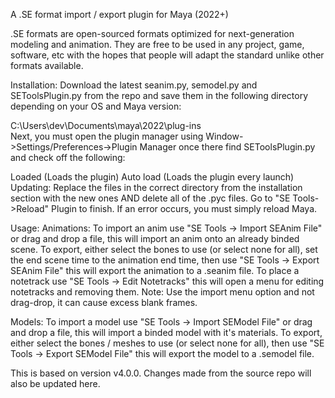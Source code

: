 A .SE format import / export plugin for Maya (2022+)

.SE formats are open-sourced formats optimized for next-generation modeling and animation. They are free to be used in any project, game, software, etc with the hopes that people will adapt the standard unlike other formats available.

Installation:
Download the latest seanim.py, semodel.py and SEToolsPlugin.py from the repo and save them in the following directory depending on your OS and Maya version:

C:\Users\dev\Documents\maya\2022\plug-ins\
Next, you must open the plugin manager using Window->Settings/Preferences->Plugin Manager once there find SEToolsPlugin.py and check off the following:

Loaded (Loads the plugin)
Auto load (Loads the plugin every launch)
Updating:
Replace the files in the correct directory from the installation section with the new ones AND delete all of the .pyc files. Go to "SE Tools->Reload" Plugin to finish. If an error occurs, you must simply reload Maya.

Usage:
Animations:
To import an anim use "SE Tools -> Import SEAnim File" or drag and drop a file, this will import an anim onto an already binded scene.
To export, either select the bones to use (or select none for all), set the end scene time to the animation end time, then use "SE Tools -> Export SEAnim File" this will export the animation to a .seanim file.
To place a notetrack use "SE Tools -> Edit Notetracks" this will open a menu for editing notetracks and removing them.
Note: Use the import menu option and not drag-drop, it can cause excess blank frames.

Models:
To import a model use "SE Tools -> Import SEModel File" or drag and drop a file, this will import a binded model with it's materials.
To export, either select the bones / meshes to use (or select none for all), then use "SE Tools -> Export SEModel File" this will export the model to a .semodel file.

This is based on version v4.0.0. Changes made from the source repo will also be updated here.